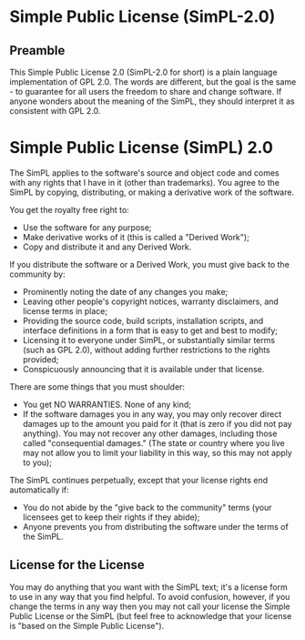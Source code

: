 # Simple Public License (SimPL-2.0)

## Preamble

This Simple Public License 2.0 (SimPL-2.0 for short) is a plain language implementation of GPL 2.0\. The words are different, but the goal is the same - to guarantee for all users the freedom to share and change software. If anyone wonders about the meaning of the SimPL, they should interpret it as consistent with GPL 2.0.

# Simple Public License (SimPL) 2.0

The SimPL applies to the software's source and object code and comes with any rights that I have in it (other than trademarks). You agree to the SimPL by copying, distributing, or making a derivative work of the software.

You get the royalty free right to:

*   Use the software for any purpose;
*   Make derivative works of it (this is called a "Derived Work");
*   Copy and distribute it and any Derived Work.

If you distribute the software or a Derived Work, you must give back to the community by:

*   Prominently noting the date of any changes you make;
*   Leaving other people's copyright notices, warranty disclaimers, and license terms in place;
*   Providing the source code, build scripts, installation scripts, and interface definitions in a form that is easy to get and best to modify;
*   Licensing it to everyone under SimPL, or substantially similar terms (such as GPL 2.0), without adding further restrictions to the rights provided;
*   Conspicuously announcing that it is available under that license.

There are some things that you must shoulder:

*   You get NO WARRANTIES. None of any kind;
*   If the software damages you in any way, you may only recover direct damages up to the amount you paid for it (that is zero if you did not pay anything). You may not recover any other damages, including those called "consequential damages." (The state or country where you live may not allow you to limit your liability in this way, so this may not apply to you);

The SimPL continues perpetually, except that your license rights end automatically if:

*   You do not abide by the "give back to the community" terms (your licensees get to keep their rights if they abide);
*   Anyone prevents you from distributing the software under the terms of the SimPL.

## License for the License

You may do anything that you want with the SimPL text; it's a license form to use in any way that you find helpful. To avoid confusion, however, if you change the terms in any way then you may not call your license the Simple Public License or the SimPL (but feel free to acknowledge that your license is "based on the Simple Public License").